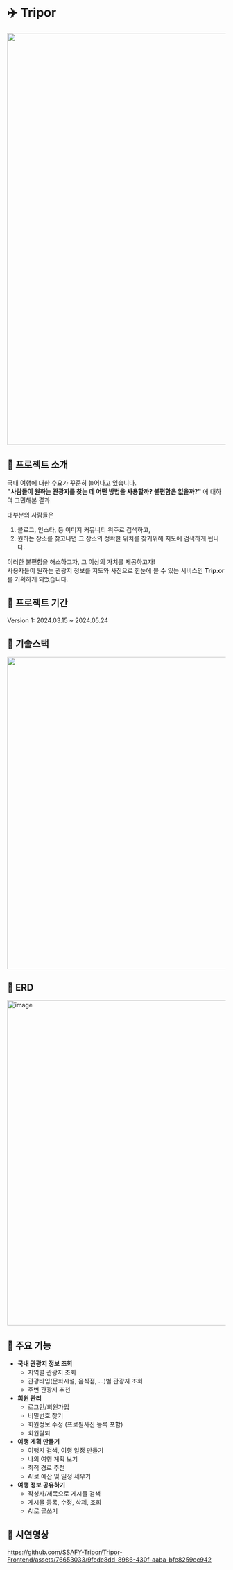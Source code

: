 # ✈️ Tripor
<img src="https://github.com/SSAFY-Tripor/Tripor-Frontend/assets/76653033/60a30dca-f523-4c16-bc4c-f9979d7e66aa" width="950px">

## 💙 프로젝트 소개

국내 여행에 대한 수요가 꾸준히 늘어나고 있습니다.<br>
**"사람들이 원하는 관광지를 찾는 데 어떤 방법을 사용할까? 불편함은 없을까?"** 에 대하여 고민해본 결과 <br>

대부분의 사람들은 <br>
1. 블로그, 인스타, 등 이미지 커뮤니티 위주로 검색하고, <br>
2. 원하는 장소를 찾고나면 그 장소의 정확한 위치를 찾기위해 지도에 검색하게 됩니다.<br>

이러한 불편함을 해소하고자, 그 이상의 가치를 제공하고자!<br>
사용자들이 원하는 관광지 정보를 지도와 사진으로 한눈에 볼 수 있는 서비스인 **Tripːor**를 기획하게 되었습니다.

## 💙 프로젝트 기간
Version 1: 2024.03.15 ~ 2024.05.24

## 💙 기술스택
<img src="https://github.com/SSAFY-Tripor/Tripor-Frontend/assets/76653033/e64cdc7b-c30d-47d9-8c43-bdf7faf82247" width="720px">

## 💙 ERD
<img width="750px" alt="image" src="https://github.com/SSAFY-Tripor/Tripor-Frontend/assets/76653033/b5471d5b-ed49-48da-90cc-0d893d13b4b6">

## 💙 주요 기능
- **국내 관광지 정보 조회**
  - 지역별 관광지 조회
  - 관광타입(문화시설, 음식점, ...)별 관광지 조회
  - 주변 관광지 추천
- **회원 관리**
  - 로그인/회원가입
  - 비밀번호 찾기
  - 회원정보 수정 (프로필사진 등록 포함)
  - 회원탈퇴
- **여행 계획 만들기**
  - 여행지 검색, 여행 일정 만들기
  - 나의 여행 계획 보기
  - 최적 경로 추천
  - AI로 예산 및 일정 세우기
- **여행 정보 공유하기**
  - 작성자/제목으로 게시물 검색
  - 게시물 등록, 수정, 삭제, 조회
  - AI로 글쓰기

## 💙 시연영상

https://github.com/SSAFY-Tripor/Tripor-Frontend/assets/76653033/9fcdc8dd-8986-430f-aaba-bfe8259ec942













